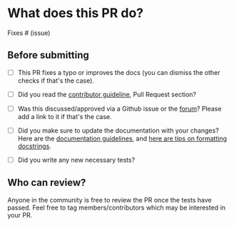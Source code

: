 # What does this PR do?

<!--
Congratulations! You've made it this far! You're not quite done yet though.

Once merged, your PR is going to appear in the release notes with the title you set, so make sure it's a great title that fully reflects the extent of your awesome contribution.

Then, please replace this with a description of the change and which issue is fixed (if applicable). Please also include relevant motivation and context. List any dependencies (if any) that are required for this change.

Once you're done, someone will review your PR shortly (see the section "Who can review?" below to tag some potential reviewers). They may suggest changes to make the code even better. If no one reviewed your PR after a week has passed, don't hesitate to post a new comment @-mentioning the same persons---sometimes notifications get lost.
-->

<!-- Remove if not applicable -->

Fixes # (issue)


## Before submitting
- [ ] This PR fixes a typo or improves the docs (you can dismiss the other checks if that's the case).
- [ ] Did you read the [contributor guideline](https://github.com/huggingface/transformers/blob/master/CONTRIBUTING.md#start-contributing-pull-requests),
      Pull Request section?
- [ ] Was this discussed/approved via a Github issue or the [forum](https://discuss.huggingface.co/)? Please add a link
      to it if that's the case.
- [ ] Did you make sure to update the documentation with your changes? Here are the
      [documentation guidelines](https://github.com/huggingface/transformers/tree/master/docs), and
      [here are tips on formatting docstrings](https://github.com/huggingface/transformers/tree/master/docs#writing-source-documentation).
- [ ] Did you write any new necessary tests?


## Who can review?

Anyone in the community is free to review the PR once the tests have passed. Feel free to tag
members/contributors which may be interested in your PR.

<!-- Your PR will be replied to more quickly if you can figure out the right person to tag with @

 If you know how to use git blame, that is the easiest way, otherwise, here is a rough guide of **who to tag**.
 Please tag fewer than 3 people.

Models:

 albert, bert, xlm: @LysandreJik
 blenderbot, bart, marian, pegasus, encoderdecoder, longformer, reformer, t5: @patrickvonplaten
 fsmt: @stas00
 gpt2: @LysandreJik, @patrickvonplaten
 rag: @patrickvonplaten, @lhoestq
 tensorflow: @jplu
 transfoxl, xlnet: @patrickvonplaten, @TevenLeScao
 funnel: @sgugger

Library:

 benchmarks: @patrickvonplaten
 deepspeed: @stas00
 text generationt: @patrickvonplaten, @TevenLeScao
 tokenizers: @mfuntowicz
 trainer, @sgugger

Documentation:

 documentation: @sgugger
 model Cards: @julien-c

HF projects:

 rust tokenizers: [different repo](https://github.com/huggingface/tokenizers)
 nlp datasets: [different repo](https://github.com/huggingface/nlp)

Maintained examples:

 examples/seq2seq: @patil-suraj
 examples/token-classification: @stefan-it

Research Projects:

 examples/research_projects/bert-loses-patience: @JetRunner
 examples/research_projects/distillation: @VictorSanh

 -->
